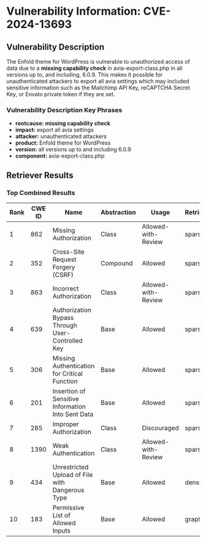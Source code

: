 # Vulnerability Information: CVE-2024-13693

## Vulnerability Description
The Enfold theme for WordPress is vulnerable to unauthorized access of data due to a **missing capability check** in avia-export-class.php in all versions up to, and including, 6.0.9. This makes it possible for unauthenticated attackers to export all avia settings which may included sensitive information such as the Mailchimp API Key, reCAPTCHA Secret Key, or Envato private token if they are set.

### Vulnerability Description Key Phrases
- **rootcause:** **missing capability check**
- **impact:** export all avia settings
- **attacker:** unauthenticated attackers
- **product:** Enfold theme for WordPress
- **version:** all versions up to and including 6.0.9
- **component:** avia-export-class.php

## Retriever Results

### Top Combined Results

| Rank | CWE ID | Name | Abstraction | Usage  | Retrievers | Individual Scores |
|------|--------|------|-------------|-------|------------|-------------------|
| 1 | 862 | Missing Authorization | Class | Allowed-with-Review | sparse | 0.432 |
| 2 | 352 | Cross-Site Request Forgery (CSRF) | Compound | Allowed | sparse | 0.418 |
| 3 | 863 | Incorrect Authorization | Class | Allowed-with-Review | sparse | 0.411 |
| 4 | 639 | Authorization Bypass Through User-Controlled Key | Base | Allowed | sparse | 0.408 |
| 5 | 306 | Missing Authentication for Critical Function | Base | Allowed | sparse | 0.407 |
| 6 | 201 | Insertion of Sensitive Information Into Sent Data | Base | Allowed | sparse | 0.384 |
| 7 | 285 | Improper Authorization | Class | Discouraged | sparse | 0.378 |
| 8 | 1390 | Weak Authentication | Class | Allowed-with-Review | sparse | 0.367 |
| 9 | 434 | Unrestricted Upload of File with Dangerous Type | Base | Allowed | dense | 0.486 |
| 10 | 183 | Permissive List of Allowed Inputs | Base | Allowed | graph | 0.002 |

